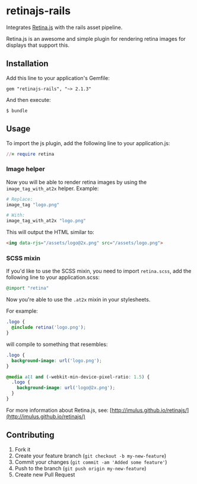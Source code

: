 # retinajs-rails

Integrates [Retina.js](http://imulus.github.io/retinajs/) with the rails asset pipeline.

Retina.js is an awesome and simple plugin for rendering retina images for displays that support this.

## Installation

Add this line to your application's Gemfile:

    gem "retinajs-rails", "~> 2.1.3"

And then execute:

    $ bundle

## Usage

To import the js plugin, add the following line to your application.js:

``` ruby
//= require retina
```

### Image helper

Now you will be able to render retina images by using the `image_tag_with_at2x` helper. Example:
```ruby
# Replace:
image_tag "logo.png"

# With:
image_tag_with_at2x "logo.png"
```

This will output the HTML similar to:
```html
<img data-rjs="/assets/logo@2x.png" src="/assets/logo.png">
```

### SCSS mixin

If you'd like to use the SCSS mixin, you need to import `retina.scss`, add the following line to your application.scss:

``` ruby
@import "retina"
```

Now you're able to use the `.at2x` mixin in your stylesheets.

For example:

```scss
.logo {
  @include retina('logo.png');
}
```

will compile to something that resembles:

```scss
.logo {
  background-image: url('logo.png');
}

@media all and (-webkit-min-device-pixel-ratio: 1.5) {
  .logo {
    background-image: url('logo@2x.png');
  }
}
```

For more information about Retina.js, see:
[http://imulus.github.io/retinajs/](http://imulus.github.io/retinajs/)

## Contributing

1. Fork it
2. Create your feature branch (`git checkout -b my-new-feature`)
3. Commit your changes (`git commit -am 'Added some feature'`)
4. Push to the branch (`git push origin my-new-feature`)
5. Create new Pull Request
